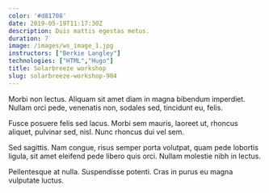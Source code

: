 ```yaml
---
color: '#d81708'
date: 2019-05-19T11:17:30Z
description: Duis mattis egestas metus.
duration: 7
image: /images/ws_image_1.jpg
instructors: ["Berkie Langley"]
technologies: ["HTML","Hugo"]
title: Solarbreeze workshop
slug: solarbreeze-workshop-904
---
```

Morbi non lectus. Aliquam sit amet diam in magna bibendum imperdiet. Nullam orci pede, venenatis non, sodales sed, tincidunt eu, felis.

Fusce posuere felis sed lacus. Morbi sem mauris, laoreet ut, rhoncus aliquet, pulvinar sed, nisl. Nunc rhoncus dui vel sem.

Sed sagittis. Nam congue, risus semper porta volutpat, quam pede lobortis ligula, sit amet eleifend pede libero quis orci. Nullam molestie nibh in lectus.

Pellentesque at nulla. Suspendisse potenti. Cras in purus eu magna vulputate luctus.
